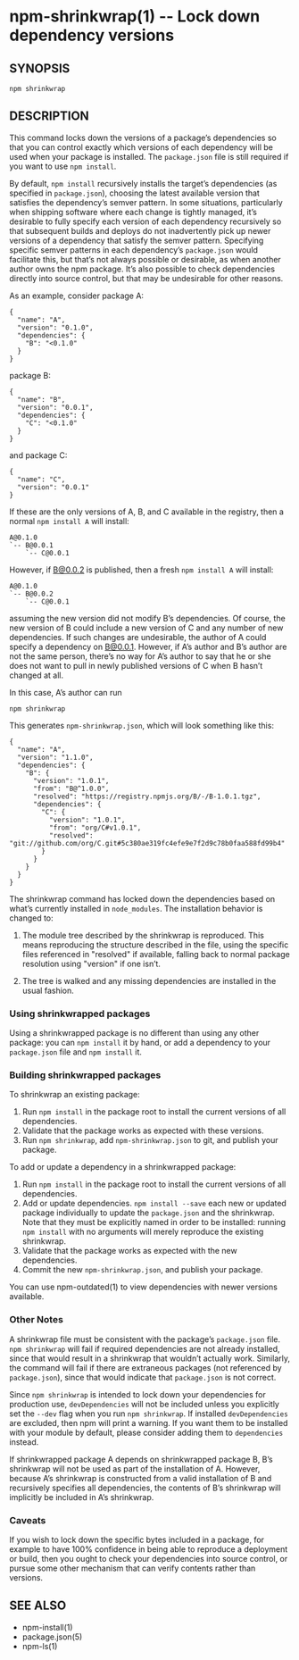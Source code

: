 npm-shrinkwrap(1) -- Lock down dependency versions
=====================================================

## SYNOPSIS

    npm shrinkwrap

## DESCRIPTION

This command locks down the versions of a package’s dependencies so
that you can control exactly which versions of each dependency will be
used when your package is installed. The `package.json` file is still
required if you want to use `npm install`.

By default, `npm install` recursively installs the target’s
dependencies (as specified in `package.json`), choosing the latest
available version that satisfies the dependency’s semver pattern. In
some situations, particularly when shipping software where each change
is tightly managed, it’s desirable to fully specify each version of
each dependency recursively so that subsequent builds and deploys do
not inadvertently pick up newer versions of a dependency that satisfy
the semver pattern. Specifying specific semver patterns in each
dependency’s `package.json` would facilitate this, but that’s not always
possible or desirable, as when another author owns the npm package.
It’s also possible to check dependencies directly into source control,
but that may be undesirable for other reasons.

As an example, consider package A:

    {
      "name": "A",
      "version": "0.1.0",
      "dependencies": {
        "B": "<0.1.0"
      }
    }

package B:

    {
      "name": "B",
      "version": "0.0.1",
      "dependencies": {
        "C": "<0.1.0"
      }
    }

and package C:

    {
      "name": "C",
      "version": "0.0.1"
    }

If these are the only versions of A, B, and C available in the
registry, then a normal `npm install A` will install:

    A@0.1.0
    `-- B@0.0.1
        `-- C@0.0.1

However, if B@0.0.2 is published, then a fresh `npm install A` will
install:

    A@0.1.0
    `-- B@0.0.2
        `-- C@0.0.1

assuming the new version did not modify B’s dependencies. Of course,
the new version of B could include a new version of C and any number
of new dependencies. If such changes are undesirable, the author of A
could specify a dependency on B@0.0.1. However, if A’s author and B’s
author are not the same person, there’s no way for A’s author to say
that he or she does not want to pull in newly published versions of C
when B hasn’t changed at all.

In this case, A’s author can run

    npm shrinkwrap

This generates `npm-shrinkwrap.json`, which will look something like this:

    {
      "name": "A",
      "version": "1.1.0",
      "dependencies": {
        "B": {
          "version": "1.0.1",
          "from": "B@^1.0.0",
          "resolved": "https://registry.npmjs.org/B/-/B-1.0.1.tgz",
          "dependencies": {
            "C": {
              "version": "1.0.1",
              "from": "org/C#v1.0.1",
              "resolved": "git://github.com/org/C.git#5c380ae319fc4efe9e7f2d9c78b0faa588fd99b4"
            }
          }
        }
      }
    }

The shrinkwrap command has locked down the dependencies based on what’s
currently installed in `node_modules`.  The installation behavior is changed to:

1. The module tree described by the shrinkwrap is reproduced. This means
reproducing the structure described in the file, using the specific files
referenced in "resolved" if available, falling back to normal package
resolution using "version" if one isn’t.

2. The tree is walked and any missing dependencies are installed in the usual fashion.

### Using shrinkwrapped packages

Using a shrinkwrapped package is no different than using any other
package: you can `npm install` it by hand, or add a dependency to your
`package.json` file and `npm install` it.

### Building shrinkwrapped packages

To shrinkwrap an existing package:

1. Run `npm install` in the package root to install the current
   versions of all dependencies.
2. Validate that the package works as expected with these versions.
3. Run `npm shrinkwrap`, add `npm-shrinkwrap.json` to git, and publish
   your package.

To add or update a dependency in a shrinkwrapped package:

1. Run `npm install` in the package root to install the current
   versions of all dependencies.
2. Add or update dependencies. `npm install --save` each new or updated
   package individually to update the `package.json` and the shrinkwrap.
   Note that they must be explicitly named in order to be installed: running
   `npm install` with no arguments will merely reproduce the existing
   shrinkwrap.
3. Validate that the package works as expected with the new
   dependencies.
4. Commit the new `npm-shrinkwrap.json`, and publish your package.

You can use npm-outdated(1) to view dependencies with newer versions
available.

### Other Notes

A shrinkwrap file must be consistent with the package’s `package.json`
file. `npm shrinkwrap` will fail if required dependencies are not
already installed, since that would result in a shrinkwrap that
wouldn’t actually work. Similarly, the command will fail if there are
extraneous packages (not referenced by `package.json`), since that would
indicate that `package.json` is not correct.

Since `npm shrinkwrap` is intended to lock down your dependencies for
production use, `devDependencies` will not be included unless you
explicitly set the `--dev` flag when you run `npm shrinkwrap`.  If
installed `devDependencies` are excluded, then npm will print a
warning.  If you want them to be installed with your module by
default, please consider adding them to `dependencies` instead.

If shrinkwrapped package A depends on shrinkwrapped package B, B’s
shrinkwrap will not be used as part of the installation of A. However,
because A’s shrinkwrap is constructed from a valid installation of B
and recursively specifies all dependencies, the contents of B’s
shrinkwrap will implicitly be included in A’s shrinkwrap.

### Caveats

If you wish to lock down the specific bytes included in a package, for
example to have 100% confidence in being able to reproduce a
deployment or build, then you ought to check your dependencies into
source control, or pursue some other mechanism that can verify
contents rather than versions.

## SEE ALSO

* npm-install(1)
* package.json(5)
* npm-ls(1)
